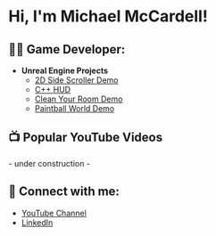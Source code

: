 <h1>Hi, I'm Michael McCardell!</h1>

<h2>👨‍💻 Game Developer:</h2>

- <b>Unreal Engine Projects</b>
  - [2D Side Scroller Demo](https://github.com/MichaelMcCardell/MichaelMcCardell.github.io/tree/main/2D%20Side%20Scroller%20Demo)
  - [C++ HUD](https://github.com/MichaelMcCardell/MichaelMcCardell.github.io/tree/main/C%2B%2B%20Hud%20Demonstration)
  - [Clean Your Room Demo](https://github.com/MichaelMcCardell/MichaelMcCardell.github.io/tree/main/Clean%20Your%20Room%20Demo)
  - [Paintball World Demo](https://github.com/MichaelMcCardell/MichaelMcCardell.github.io/tree/main/Paintball%20World%20Demo)

<h2>📺 Popular YouTube Videos</h2>
  - under construction -

<h2> 🤳 Connect with me:</h2>

- [YouTube Channel](https://www.youtube.com/channel/UCa9EKmvJXg4BZbcPRzUDkvg)
- [LinkedIn](https://www.linkedin.com/in/michael-mccardell-964955246/)
